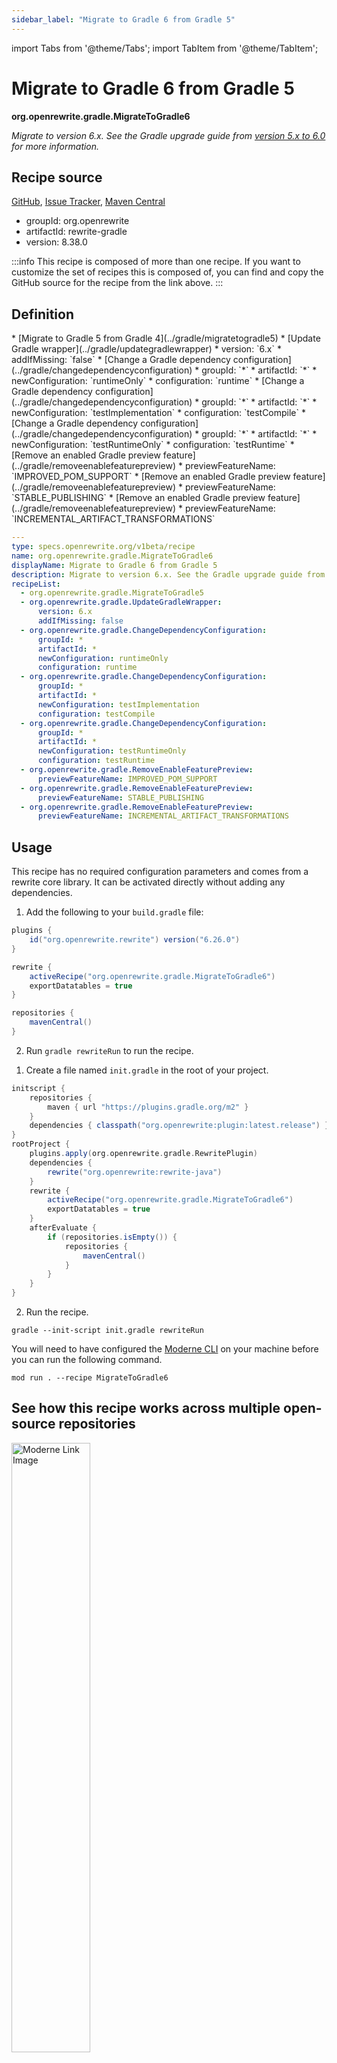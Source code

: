 ```yaml
---
sidebar_label: "Migrate to Gradle 6 from Gradle 5"
---
```


import Tabs from '@theme/Tabs';
import TabItem from '@theme/TabItem';

# Migrate to Gradle 6 from Gradle 5

**org.openrewrite.gradle.MigrateToGradle6**

_Migrate to version 6.x. See the Gradle upgrade guide from [version 5.x to 6.0](https://docs.gradle.org/current/userguide/upgrading_version_5.html) for more information._

## Recipe source

[GitHub](https://github.com/openrewrite/rewrite/blob/main/rewrite-gradle/src/main/resources/META-INF/rewrite/gradle-6.yml), [Issue Tracker](https://github.com/openrewrite/rewrite/issues), [Maven Central](https://central.sonatype.com/artifact/org.openrewrite/rewrite-gradle/8.38.0/jar)

* groupId: org.openrewrite
* artifactId: rewrite-gradle
* version: 8.38.0

:::info
This recipe is composed of more than one recipe. If you want to customize the set of recipes this is composed of, you can find and copy the GitHub source for the recipe from the link above.
:::

## Definition

<Tabs groupId="recipeType">
<TabItem value="recipe-list" label="Recipe List" >
* [Migrate to Gradle 5 from Gradle 4](../gradle/migratetogradle5)
* [Update Gradle wrapper](../gradle/updategradlewrapper)
  * version: `6.x`
  * addIfMissing: `false`
* [Change a Gradle dependency configuration](../gradle/changedependencyconfiguration)
  * groupId: `*`
  * artifactId: `*`
  * newConfiguration: `runtimeOnly`
  * configuration: `runtime`
* [Change a Gradle dependency configuration](../gradle/changedependencyconfiguration)
  * groupId: `*`
  * artifactId: `*`
  * newConfiguration: `testImplementation`
  * configuration: `testCompile`
* [Change a Gradle dependency configuration](../gradle/changedependencyconfiguration)
  * groupId: `*`
  * artifactId: `*`
  * newConfiguration: `testRuntimeOnly`
  * configuration: `testRuntime`
* [Remove an enabled Gradle preview feature](../gradle/removeenablefeaturepreview)
  * previewFeatureName: `IMPROVED_POM_SUPPORT`
* [Remove an enabled Gradle preview feature](../gradle/removeenablefeaturepreview)
  * previewFeatureName: `STABLE_PUBLISHING`
* [Remove an enabled Gradle preview feature](../gradle/removeenablefeaturepreview)
  * previewFeatureName: `INCREMENTAL_ARTIFACT_TRANSFORMATIONS`

</TabItem>

<TabItem value="yaml-recipe-list" label="Yaml Recipe List">

```yaml
---
type: specs.openrewrite.org/v1beta/recipe
name: org.openrewrite.gradle.MigrateToGradle6
displayName: Migrate to Gradle 6 from Gradle 5
description: Migrate to version 6.x. See the Gradle upgrade guide from [version 5.x to 6.0](https://docs.gradle.org/current/userguide/upgrading_version_5.html) for more information.
recipeList:
  - org.openrewrite.gradle.MigrateToGradle5
  - org.openrewrite.gradle.UpdateGradleWrapper:
      version: 6.x
      addIfMissing: false
  - org.openrewrite.gradle.ChangeDependencyConfiguration:
      groupId: *
      artifactId: *
      newConfiguration: runtimeOnly
      configuration: runtime
  - org.openrewrite.gradle.ChangeDependencyConfiguration:
      groupId: *
      artifactId: *
      newConfiguration: testImplementation
      configuration: testCompile
  - org.openrewrite.gradle.ChangeDependencyConfiguration:
      groupId: *
      artifactId: *
      newConfiguration: testRuntimeOnly
      configuration: testRuntime
  - org.openrewrite.gradle.RemoveEnableFeaturePreview:
      previewFeatureName: IMPROVED_POM_SUPPORT
  - org.openrewrite.gradle.RemoveEnableFeaturePreview:
      previewFeatureName: STABLE_PUBLISHING
  - org.openrewrite.gradle.RemoveEnableFeaturePreview:
      previewFeatureName: INCREMENTAL_ARTIFACT_TRANSFORMATIONS

```
</TabItem>
</Tabs>

## Usage

This recipe has no required configuration parameters and comes from a rewrite core library. It can be activated directly without adding any dependencies.
<Tabs groupId="projectType">
<TabItem value="gradle" label="Gradle">

1. Add the following to your `build.gradle` file:

```groovy title="build.gradle"
plugins {
    id("org.openrewrite.rewrite") version("6.26.0")
}

rewrite {
    activeRecipe("org.openrewrite.gradle.MigrateToGradle6")
    exportDatatables = true
}

repositories {
    mavenCentral()
}

```
2. Run `gradle rewriteRun` to run the recipe.
</TabItem>

<TabItem value="gradle-init-script" label="Gradle init script">

1. Create a file named `init.gradle` in the root of your project.

```groovy title="init.gradle"
initscript {
    repositories {
        maven { url "https://plugins.gradle.org/m2" }
    }
    dependencies { classpath("org.openrewrite:plugin:latest.release") }
}
rootProject {
    plugins.apply(org.openrewrite.gradle.RewritePlugin)
    dependencies {
        rewrite("org.openrewrite:rewrite-java")
    }
    rewrite {
        activeRecipe("org.openrewrite.gradle.MigrateToGradle6")
        exportDatatables = true
    }
    afterEvaluate {
        if (repositories.isEmpty()) {
            repositories {
                mavenCentral()
            }
        }
    }
}
```

2. Run the recipe.

```shell title="shell"
gradle --init-script init.gradle rewriteRun
```
</TabItem>

<TabItem value="moderne-cli" label="Moderne CLI">

You will need to have configured the [Moderne CLI](https://docs.moderne.io/moderne-cli/cli-intro) on your machine before you can run the following command.

```shell title="shell"
mod run . --recipe MigrateToGradle6
```
</TabItem>
</Tabs>

## See how this recipe works across multiple open-source repositories

<a href="https://app.moderne.io/recipes/org.openrewrite.gradle.MigrateToGradle6">
    <img
    src={require("/static/img/ModerneRecipeButton.png").default}
    alt="Moderne Link Image"
    width="50%"
    />
</a>

The community edition of the Moderne platform enables you to easily run recipes across thousands of open-source repositories.

Please [contact Moderne](https://moderne.io/product) for more information about safely running the recipes on your own codebase in a private SaaS.
## Data Tables

### Source files that had results
**org.openrewrite.table.SourcesFileResults**

_Source files that were modified by the recipe run._

| Column Name | Description |
| ----------- | ----------- |
| Source path before the run | The source path of the file before the run. `null` when a source file was created during the run. |
| Source path after the run | A recipe may modify the source path. This is the path after the run. `null` when a source file was deleted during the run. |
| Parent of the recipe that made changes | In a hierarchical recipe, the parent of the recipe that made a change. Empty if this is the root of a hierarchy or if the recipe is not hierarchical at all. |
| Recipe that made changes | The specific recipe that made a change. |
| Estimated time saving | An estimated effort that a developer to fix manually instead of using this recipe, in unit of seconds. |
| Cycle | The recipe cycle in which the change was made. |

### Source files that errored on a recipe
**org.openrewrite.table.SourcesFileErrors**

_The details of all errors produced by a recipe run._

| Column Name | Description |
| ----------- | ----------- |
| Source path | The file that failed to parse. |
| Recipe that made changes | The specific recipe that made a change. |
| Stack trace | The stack trace of the failure. |

### Recipe performance
**org.openrewrite.table.RecipeRunStats**

_Statistics used in analyzing the performance of recipes._

| Column Name | Description |
| ----------- | ----------- |
| The recipe | The recipe whose stats are being measured both individually and cumulatively. |
| Source file count | The number of source files the recipe ran over. |
| Source file changed count | The number of source files which were changed in the recipe run. Includes files created, deleted, and edited. |
| Cumulative scanning time | The total time spent across the scanning phase of this recipe. |
| 99th percentile scanning time | 99 out of 100 scans completed in this amount of time. |
| Max scanning time | The max time scanning any one source file. |
| Cumulative edit time | The total time spent across the editing phase of this recipe. |
| 99th percentile edit time | 99 out of 100 edits completed in this amount of time. |
| Max edit time | The max time editing any one source file. |


## Contributors
[Shannon Pamperl](mailto:shanman190@gmail.com), [Ryan Walker](mailto:ryanwalker7@gmail.com), [Jonathan Schnéider](mailto:jkschneider@gmail.com), [Simon Hutchinson](mailto:simon.hutchinson@ixxus.com), [Sam Snyder](mailto:sam@moderne.io), [Tim te Beek](mailto:tim@moderne.io), [Jonathan Leitschuh](mailto:jonathan.leitschuh@gmail.com)
